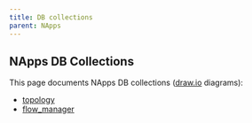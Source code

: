 ```yaml
---
title: DB collections
parent: NApps
---
```


## NApps DB Collections

This page documents NApps DB collections ([draw.io](https://www.draw.io) diagrams):

- <a href="./assets/topology_db.drawio.xml" download>topology</a>
- <a href="./assets/flow_manager_db.drawio.xml" download>flow_manager</a>
